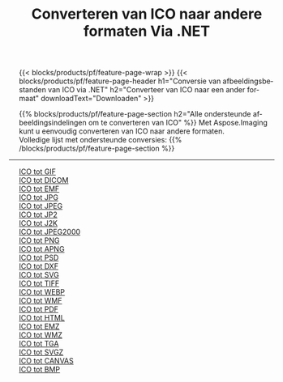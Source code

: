﻿---
title: Converteren van ICO naar andere formaten Via .NET 
weight: 3920
url: /nl/net/conversion/from/ico 
lang: nl
langdirlevel: 2
locales: zh-hans,ja,it,ru,de,es,fr,nl,id,lt,pl,pt,vi,tr,ko,zh-hant,ar,hi,th,sv,cs,uk,he
description: Met behulp van Aspose.Imaging kunt u eenvoudig converteren van ICO naar een ander formaat
---

{{< blocks/products/pf/feature-page-wrap >}}
{{< blocks/products/pf/feature-page-header h1="Conversie van afbeeldingsbestanden van ICO via .NET" h2="Converteer van ICO naar een ander formaat" downloadText="Downloaden" >}}


{{% blocks/products/pf/feature-page-section  h2="Alle ondersteunde afbeeldingsindelingen om te converteren van ICO" %}}
Met Aspose.Imaging kunt u eenvoudig converteren van ICO naar andere formaten.
<br/>
Volledige lijst met ondersteunde conversies:
{{% /blocks/products/pf/feature-page-section %}}
<div class="container-fluid productfamilypage bg-gray">
    <div class="convertypes bg-gray agp-content section">
        <div class="container">
		<hr style="margin-left:-20px;"/>
		<div class="row other-converters">
		    <div class='col-md-2 other-converter remove-lp remove-rp'><a href="/imaging/nl/net/conversion/ico-to-gif" >ICO tot GIF</a></div><div class='col-md-2 other-converter remove-lp remove-rp'><a href="/imaging/nl/net/conversion/ico-to-dicom" >ICO tot DICOM</a></div><div class='col-md-2 other-converter remove-lp remove-rp'><a href="/imaging/nl/net/conversion/ico-to-emf" >ICO tot EMF</a></div><div class='col-md-2 other-converter remove-lp remove-rp'><a href="/imaging/nl/net/conversion/ico-to-jpg" >ICO tot JPG</a></div><div class='col-md-2 other-converter remove-lp remove-rp'><a href="/imaging/nl/net/conversion/ico-to-jpeg" >ICO tot JPEG</a></div><div class='col-md-2 other-converter remove-lp remove-rp'><a href="/imaging/nl/net/conversion/ico-to-jp2" >ICO tot JP2</a></div><div class='col-md-2 other-converter remove-lp remove-rp'><a href="/imaging/nl/net/conversion/ico-to-j2k" >ICO tot J2K</a></div><div class='col-md-2 other-converter remove-lp remove-rp'><a href="/imaging/nl/net/conversion/ico-to-jpeg2000" >ICO tot JPEG2000</a></div><div class='col-md-2 other-converter remove-lp remove-rp'><a href="/imaging/nl/net/conversion/ico-to-png" >ICO tot PNG</a></div><div class='col-md-2 other-converter remove-lp remove-rp'><a href="/imaging/nl/net/conversion/ico-to-apng" >ICO tot APNG</a></div><div class='col-md-2 other-converter remove-lp remove-rp'><a href="/imaging/nl/net/conversion/ico-to-psd" >ICO tot PSD</a></div><div class='col-md-2 other-converter remove-lp remove-rp'><a href="/imaging/nl/net/conversion/ico-to-dxf" >ICO tot DXF</a></div><div class='col-md-2 other-converter remove-lp remove-rp'><a href="/imaging/nl/net/conversion/ico-to-svg" >ICO tot SVG</a></div><div class='col-md-2 other-converter remove-lp remove-rp'><a href="/imaging/nl/net/conversion/ico-to-tiff" >ICO tot TIFF</a></div><div class='col-md-2 other-converter remove-lp remove-rp'><a href="/imaging/nl/net/conversion/ico-to-webp" >ICO tot WEBP</a></div><div class='col-md-2 other-converter remove-lp remove-rp'><a href="/imaging/nl/net/conversion/ico-to-wmf" >ICO tot WMF</a></div><div class='col-md-2 other-converter remove-lp remove-rp'><a href="/imaging/nl/net/conversion/ico-to-pdf" >ICO tot PDF</a></div><div class='col-md-2 other-converter remove-lp remove-rp'><a href="/imaging/nl/net/conversion/ico-to-html" >ICO tot HTML</a></div><div class='col-md-2 other-converter remove-lp remove-rp'><a href="/imaging/nl/net/conversion/ico-to-emz" >ICO tot EMZ</a></div><div class='col-md-2 other-converter remove-lp remove-rp'><a href="/imaging/nl/net/conversion/ico-to-wmz" >ICO tot WMZ</a></div><div class='col-md-2 other-converter remove-lp remove-rp'><a href="/imaging/nl/net/conversion/ico-to-tga" >ICO tot TGA</a></div><div class='col-md-2 other-converter remove-lp remove-rp'><a href="/imaging/nl/net/conversion/ico-to-svgz" >ICO tot SVGZ</a></div><div class='col-md-2 other-converter remove-lp remove-rp'><a href="/imaging/nl/net/conversion/ico-to-canvas" >ICO tot CANVAS</a></div><div class='col-md-2 other-converter remove-lp remove-rp'><a href="/imaging/nl/net/conversion/ico-to-bmp" >ICO tot BMP</a></div>
                </div>
        </div>
    </div>
</div>
<br/>

